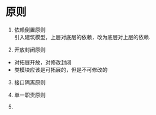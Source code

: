 # 原则
1. 依赖倒置原则   
   引入建筑模型，上层对底层的依赖，改为底层对上层的依赖.

2. 开放封闭原则
- 对拓展开放，对修改封闭
- 类模块应该是可拓展的，但是不可修改的

3. 接口隔离原则

4. 单一职责原则


5.     